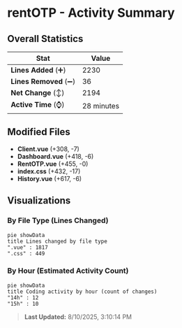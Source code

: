 # rentOTP - Activity Summary 

## Overall Statistics

| Stat                   | Value                                                             |
| ---------------------- | ----------------------------------------------------------------- |
| **Lines Added** (➕)   | 2230                                          |
| **Lines Removed** (➖) | 36                                        |
| **Net Change** (↕)    | 2194                |
| **Active Time** (⌚)   | 28 minutes |


## Modified Files
- **Client.vue** (+308, -7)
- **Dashboard.vue** (+418, -6)
- **RentOTP.vue** (+455, -0)
- **index.css** (+432, -17)
- **History.vue** (+617, -6)

## Visualizations

### By File Type (Lines Changed)

```mermaid
pie showData
title Lines changed by file type
".vue" : 1817
".css" : 449
```

### By Hour (Estimated Activity Count)

```mermaid
pie showData
title Coding activity by hour (count of changes)
"14h" : 12
"15h" : 10
```


> **Last Updated:** 8/10/2025, 3:10:14 PM